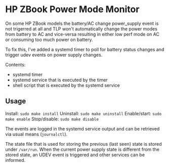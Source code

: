 # HP ZBook Power Mode Monitor

On some HP ZBook models the battery/AC change power\_supply event is not trigerred
at all and TLP won't automatically change the power modes from battery to AC
and vice-versa resulting in either low perf mode on AC or consuming too much
power on battery.

To fix this, I've added a systemd timer to poll for battery status
changes and trigger udev events on power supply changes.

Contents:
* systemd timer
* systemd service that is executed by the timer
* shell script that is executed by the systemd service

## Usage

Install: `sudo make install`
Uninstall: `sudo make uninstall`
Enable/start: `sudo make enable`
Stop/disable: `sudo make disable`

The events are logged in the systemd service output and can be retrieved via
usual means (`journalctl`).

The state file that is used for storing the previous (last seen) state is
stored under `/var/run`. When the current power supply state is different from
the stored state, an UDEV event is triggered and other services can be
informed.

